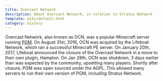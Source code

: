 ```yaml
---
title: Overcast Network
description: About Overcast Network, in relation to Stratus Network
template: wiki/default.html
category: history
---
```


Overcast Network, also known as OCN, was a popular Minecraft server running [PGM](wiki/history/pgm). On August 31st, 2016, OCN was acquired by the Lifeboat Network, which ran a successful Minecraft PE server. On January 20th, 2017, Lifeboat announced the closure of the Overcast Network in a move to their own plugin, Hampton. On Jan 28th, OCN was shutdown, 3 days earlier than was expected by the community, upsetting many players. Shortly after closure, PGM was open sourced under the AGPL. This allowed many servers to run their own version of PGM, including Stratus Network.
